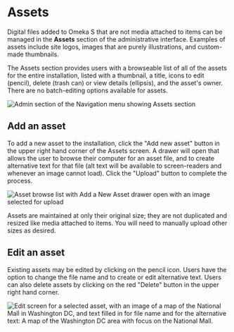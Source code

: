 # Assets

Digital files added to Omeka S that are not media attached to items can be managed in the **Assets** section of the administrative interface. Examples of assets include site logos, images that are purely illustrations, and custom-made thumbnails. 

The Assets section provides users with a browseable list of all of the assets for the entire installation, listed with a thumbnail, a title, icons to edit (pencil), delete (trash can) or view details (ellipsis), and the asset's owner. There are no batch-editing options available for assets. 

![Admin section of the Navigation menu showing Assets section](adminfiles/assets_menu.png)

## Add an asset

To add a new asset to the installation, click the "Add new asset" button in the upper right hand corner of the Assets screen. A drawer will open that allows the user to browse their computer for an asset file, and to create alternative text for that file (alt text will be available to screen-readers and whenever an image cannot load). Click the "Upload" button to complete the process.

![Asset browse list with Add a New Asset drawer open with an image selected for upload](adminfiles/assets_add.png)

Assets are maintained at only their original size; they are not duplicated and resized like media attached to items. You will need to manually upload other sizes as desired. 

## Edit an asset

Existing assets may be edited by clicking on the pencil icon. Users have the option to change the file name and to create or edit alternative text. Users can also delete assets by clicking on the red "Delete" button in the upper right hand corner. 

![Edit screen for a selected asset, with an image of a map of the National Mall in Washington DC, and text filled in for file name and for the alternative text: A map of the Washington DC area with focus on the National Mall.](adminfiles/assets_edit.png)
